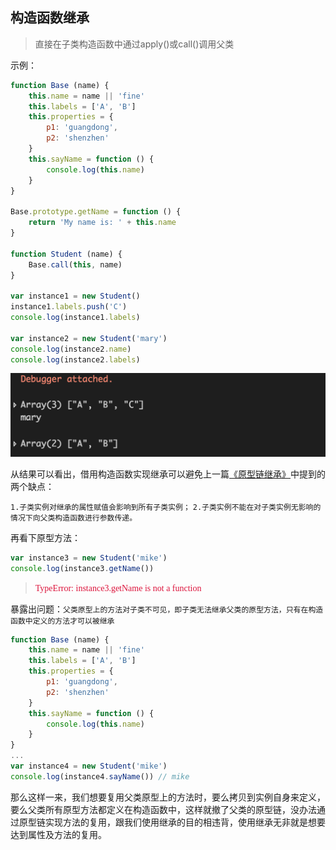 ## 构造函数继承

>直接在子类构造函数中通过apply()或call()调用父类

示例：
```javascript
function Base (name) {
    this.name = name || 'fine'
    this.labels = ['A', 'B']
    this.properties = {
        p1: 'guangdong',
        p2: 'shenzhen'
    }
    this.sayName = function () {
        console.log(this.name)
    }
}

Base.prototype.getName = function () {
    return 'My name is: ' + this.name
}

function Student (name) {
    Base.call(this, name)
}

var instance1 = new Student()
instance1.labels.push('C')
console.log(instance1.labels)

var instance2 = new Student('mary')
console.log(instance2.name)
console.log(instance2.labels)
```

![](https://raw.githubusercontent.com/mayfine/Inheritance-in-Javascript/master/images/res_4.png)

从结果可以看出，借用构造函数实现继承可以避免上一篇[《原型链继承》](https://github.com/mayfine/Inheritance-in-Javascript/tree/master/demo1)中提到的两个缺点：

`1.子类实例对继承的属性赋值会影响到所有子类实例；`
`2.子类实例不能在对子类实例无影响的情况下向父类构造函数进行参数传递。`

再看下原型方法：

```javascript
var instance3 = new Student('mike')
console.log(instance3.getName())
```

><font color="#DC143C" face="微软雅黑">TypeError: instance3.getName is not a function</font>


暴露出问题：`父类原型上的方法对子类不可见，即子类无法继承父类的原型方法，只有在构造函数中定义的方法才可以被继承`

```javascript
function Base (name) {
    this.name = name || 'fine'
    this.labels = ['A', 'B']
    this.properties = {
        p1: 'guangdong',
        p2: 'shenzhen'
    }
    this.sayName = function () {
        console.log(this.name)
    }
}
...
var instance4 = new Student('mike')
console.log(instance4.sayName()) // mike
```

那么这样一来，我们想要复用父类原型上的方法时，要么拷贝到实例自身来定义，要么父类所有原型方法都定义在构造函数中，这样就撤了父类的原型链，没办法通过原型链实现方法的复用，跟我们使用继承的目的相违背，使用继承无非就是想要达到属性及方法的复用。